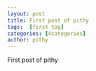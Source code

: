 ```yaml
---
layout: post
title: First post of pithy
tags:  [first tag]
categories: [4categories]
author: pithy
---
```



First post of pithy

